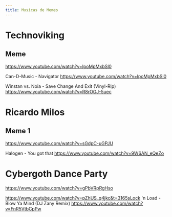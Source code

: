 ```yaml
---
title: Musicas de Memes
---
```


# Technoviking

## Meme
https://www.youtube.com/watch?v=lpoMpMxbSl0

Can-D-Music - Navigator
https://www.youtube.com/watch?v=lpoMpMxbSl0

Winstan vs. Noia - Save Change And Exit (Vinyl-Rip)
https://www.youtube.com/watch?v=R8rOGJ-5uec

# Ricardo Milos

## Meme 1 
https://www.youtube.com/watch?v=sGdpC-uGPJU

Halogen - You got that
https://www.youtube.com/watch?v=9W6AN_eQeZo

# Cybergoth Dance Party
https://www.youtube.com/watch?v=gPbVRpRgHso

https://www.youtube.com/watch?v=pZhUS_q4jkc&t=3165sLock 'n Load - Blow Ya Mind (DJ Zany Remix)
https://www.youtube.com/watch?v=FnR5VtbCpPw
